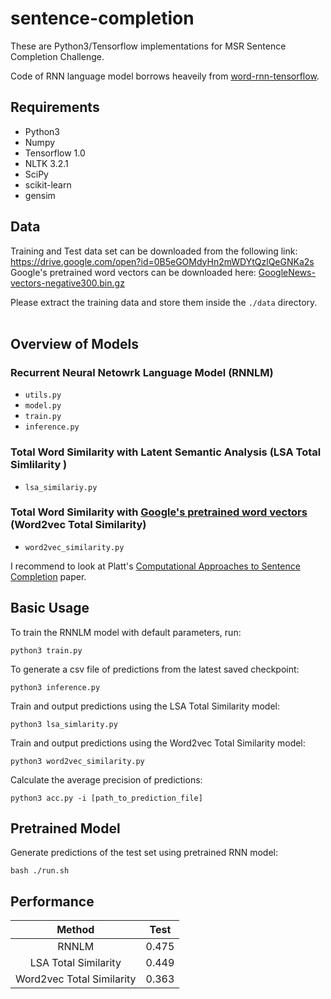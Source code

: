 # sentence-completion
These are Python3/Tensorflow implementations for MSR Sentence Completion Challenge. 

Code of RNN language model borrows heaveily from [word-rnn-tensorflow](https://github.com/hunkim/word-rnn-tensorflow).

## Requirements
- Python3
- Numpy
- Tensorflow 1.0
- NLTK 3.2.1
- SciPy
- scikit-learn
- gensim

## Data
Training and Test data set can be downloaded from the following link: <br/>
https://drive.google.com/open?id=0B5eGOMdyHn2mWDYtQzlQeGNKa2s <br/>
Google's pretrained word vectors can be downloaded here: [GoogleNews-vectors-negative300.bin.gz](https://drive.google.com/file/d/0B7XkCwpI5KDYNlNUTTlSS21pQmM/edit) <br/>

Please extract the training data and store them inside the `./data` directory.<br/> 
<br/>
## Overview of Models
### Recurrent Neural Netowrk Language Model (RNNLM)
- `utils.py`
- `model.py`
- `train.py`
- `inference.py`

### Total Word Similarity with Latent Semantic Analysis (LSA Total Simlilarity )
- `lsa_similariy.py`

### Total Word Similarity with [Google's pretrained word vectors](https://code.google.com/archive/p/word2vec/) (Word2vec Total Similarity)
- `word2vec_similarity.py`

I recommend to look at Platt's [Computational Approaches to Sentence Completion](https://www.microsoft.com/en-us/research/wp-content/uploads/2016/02/semco.pdf) paper.

## Basic Usage
To train the RNNLM model with default parameters, run:
```
python3 train.py
```
To generate a csv file of predictions from the latest saved checkpoint:
```
python3 inference.py
```
Train and output predictions using the LSA Total Similarity model:
```
python3 lsa_simlarity.py
```
Train and output predictions using the Word2vec Total Similarity model:
```
python3 word2vec_similarity.py
```

Calculate the average precision of predictions:
```
python3 acc.py -i [path_to_prediction_file]
```

## Pretrained Model
Generate predictions of the test set using pretrained RNN model:
```
bash ./run.sh
```

## Performance
|Method|Test|
|:---:|:---:|
|RNNLM|0.475|
|LSA Total Similarity|0.449|
|Word2vec Total Similarity|0.363|

